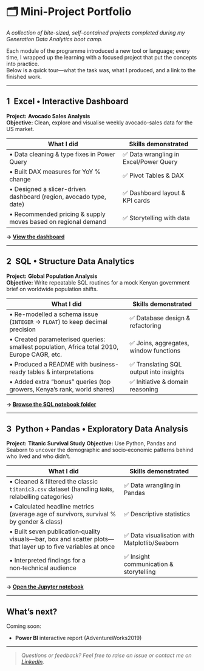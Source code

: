 # 🗂️ Mini-Project Portfolio  
_A collection of bite-sized, self-contained projects completed during my Generation Data Analytics boot camp._

Each module of the programme introduced a new tool or language; every time, I wrapped up the learning with a focused project that put the concepts into practice.  
Below is a quick tour—what the task was, what I produced, and a link to the finished work.

---

## 1 Excel • Interactive Dashboard  
**Project:** **Avocado Sales Analysis**  
**Objective:** Clean, explore and visualise weekly avocado-sales data for the US market.

| What I did | Skills demonstrated |
|------------|--------------------|
| ▪ Data cleaning & type fixes in Power Query | ✅ Data wrangling in Excel/Power Query |
| ▪ Built DAX measures for YoY % change | ✅ Pivot Tables & DAX |
| ▪ Designed a slicer-driven dashboard (region, avocado type, date) | ✅ Dashboard layout & KPI cards |
| ▪ Recommended pricing & supply moves based on regional demand | ✅ Storytelling with data |

**→ [View the dashboard](https://sites.google.com/view/avocadotrendanalysis/home)**

---

## 2 SQL • Structure Data Analytics  
**Project:** **Global Population Analysis**  
**Objective:** Write repeatable SQL routines for a mock Kenyan government brief on worldwide population shifts.

| What I did | Skills demonstrated |
|------------|--------------------|
| ▪ Re-modelled a schema issue (`INTEGER` → `FLOAT`) to keep decimal precision | ✅ Database design & refactoring |
| ▪ Created parameterised queries: smallest population, Africa total 2010, Europe CAGR, etc. | ✅ Joins, aggregates, window functions |
| ▪ Produced a README with business-ready tables & interpretations | ✅ Translating SQL output into insights |
| ▪ Added extra “bonus” queries (top growers, Kenya’s rank, world shares) | ✅ Initiative & domain reasoning |

**→ [Browse the SQL notebook folder](https://github.com/zaraanry/mini_project/tree/main/Global%20Population%20Analysis%20Project%20(SQL))**

---

## 3 Python + Pandas • Exploratory Data Analysis

**Project:** **Titanic Survival Study**
**Objective:** Use Python, Pandas and Seaborn to uncover the demographic and socio‑economic patterns behind who lived and who didn’t.

| What I did                                                                                                                    | Skills demonstrated                          |
| ----------------------------------------------------------------------------------------------------------------------------- | -------------------------------------------- |
| ▪ Cleaned & filtered the classic `titanic3.csv` dataset (handling `NaN`s, relabelling categories)                             | ✅ Data wrangling in Pandas                   |
| ▪ Calculated headline metrics (average age of survivors, survival % by gender & class)                                        | ✅ Descriptive statistics                     |
| ▪ Built seven publication‑quality visuals—bar, box and scatter plots—that layer up to five variables at once                  | ✅ Data visualisation with Matplotlib/Seaborn |
| ▪ Interpreted findings for a non‑technical audience | ✅ Insight communication & storytelling       |

**→ [Open the Jupyter notebook](https://github.com/zaraanry/mini_project/blob/main/Titanic%20Survival%20Study/titanic_analysis.ipynb)**

---

## What’s next?

Coming soon:

* **Power BI** interactive report (AdventureWorks2019)

---

> _Questions or feedback? Feel free to raise an issue or contact me on [LinkedIn](https://www.linkedin.com/in/zahra-noury-9a6b4535b/)._
